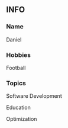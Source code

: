 ## INFO

### Name
Daniel

### Hobbies
Football

### Topics
Software Development

Education

Optimization

